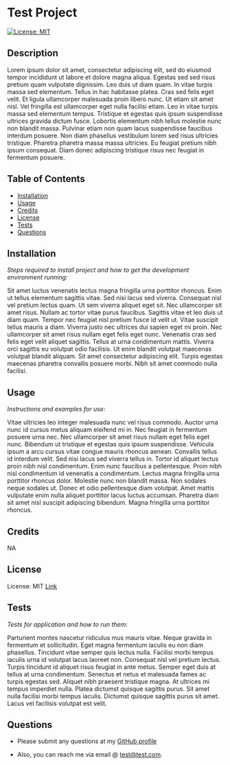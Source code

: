 # Test Project

  [![License: MIT](https://img.shields.io/badge/License-MIT-yellow.svg)](https://mit-license.org/)
  
  ## Description
  Lorem ipsum dolor sit amet, consectetur adipiscing elit, sed do eiusmod tempor incididunt ut labore et dolore magna aliqua. Egestas sed sed risus pretium quam vulputate dignissim. Leo duis ut diam quam. In vitae turpis massa sed elementum. Tellus in hac habitasse platea. Cras sed felis eget velit. Et ligula ullamcorper malesuada proin libero nunc. Ut etiam sit amet nisl. Vel fringilla est ullamcorper eget nulla facilisi etiam. Leo in vitae turpis massa sed elementum tempus. Tristique et egestas quis ipsum suspendisse ultrices gravida dictum fusce. Lobortis elementum nibh tellus molestie nunc non blandit massa. Pulvinar etiam non quam lacus suspendisse faucibus interdum posuere. Non diam phasellus vestibulum lorem sed risus ultricies tristique. Pharetra pharetra massa massa ultricies. Eu feugiat pretium nibh ipsum consequat. Diam donec adipiscing tristique risus nec feugiat in fermentum posuere.

  ## Table of Contents
  * [Installation](#installation)
  * [Usage](#usage)
  * [Credits](#credits)
  * [License](#license)
  * [Tests](#tests)
  * [Questions](#questions)

  ## Installation

  *Steps required to install project and how to get the development environment running:*

  Sit amet luctus venenatis lectus magna fringilla urna porttitor rhoncus. Enim ut tellus elementum sagittis vitae. Sed nisi lacus sed viverra. Consequat nisl vel pretium lectus quam. Ut sem viverra aliquet eget sit. Nec ullamcorper sit amet risus. Nullam ac tortor vitae purus faucibus. Sagittis vitae et leo duis ut diam quam. Tempor nec feugiat nisl pretium fusce id velit ut. Vitae suscipit tellus mauris a diam. Viverra justo nec ultrices dui sapien eget mi proin. Nec ullamcorper sit amet risus nullam eget felis eget nunc. Venenatis cras sed felis eget velit aliquet sagittis. Tellus at urna condimentum mattis. Viverra orci sagittis eu volutpat odio facilisis. Ut enim blandit volutpat maecenas volutpat blandit aliquam. Sit amet consectetur adipiscing elit. Turpis egestas maecenas pharetra convallis posuere morbi. Nibh sit amet commodo nulla facilisi.

  ## Usage

  *Instructions and examples for use:*

  Vitae ultricies leo integer malesuada nunc vel risus commodo. Auctor urna nunc id cursus metus aliquam eleifend mi in. Nec feugiat in fermentum posuere urna nec. Nec ullamcorper sit amet risus nullam eget felis eget nunc. Bibendum ut tristique et egestas quis ipsum suspendisse. Vehicula ipsum a arcu cursus vitae congue mauris rhoncus aenean. Convallis tellus id interdum velit. Sed nisi lacus sed viverra tellus in. Tortor id aliquet lectus proin nibh nisl condimentum. Enim nunc faucibus a pellentesque. Proin nibh nisl condimentum id venenatis a condimentum. Lectus magna fringilla urna porttitor rhoncus dolor. Molestie nunc non blandit massa. Non sodales neque sodales ut. Donec et odio pellentesque diam volutpat. Amet mattis vulputate enim nulla aliquet porttitor lacus luctus accumsan. Pharetra diam sit amet nisl suscipit adipiscing bibendum. Magna fringilla urna porttitor rhoncus.

  ## Credits
  NA

  ## License
  License: MIT
  [Link](https://mit-license.org/)

  ## Tests

  *Tests for application and how to run them:*

  Parturient montes nascetur ridiculus mus mauris vitae. Neque gravida in fermentum et sollicitudin. Eget magna fermentum iaculis eu non diam phasellus. Tincidunt vitae semper quis lectus nulla. Facilisi morbi tempus iaculis urna id volutpat lacus laoreet non. Consequat nisl vel pretium lectus. Turpis tincidunt id aliquet risus feugiat in ante metus. Semper eget duis at tellus at urna condimentum. Senectus et netus et malesuada fames ac turpis egestas sed. Aliquet nibh praesent tristique magna. At ultrices mi tempus imperdiet nulla. Platea dictumst quisque sagittis purus. Sit amet nulla facilisi morbi tempus iaculis. Dictumst quisque sagittis purus sit amet. Lacus vel facilisis volutpat est velit.

  ## Questions

  * Please submit any questions at my [GitHub profile](https://github.com/testing)

  * Also, you can reach me via email @ test@test.com. 

